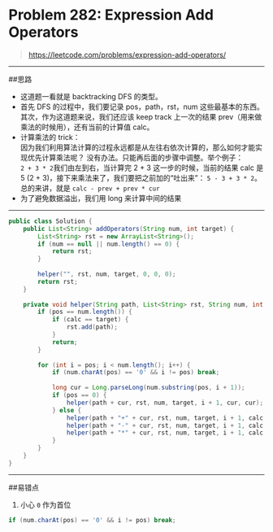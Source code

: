 # Problem 282: Expression Add Operators

> https://leetcode.com/problems/expression-add-operators/

----------
##思路
* 这道题一看就是 backtracking DFS 的类型。
* 首先 DFS 的过程中，我们要记录 pos，path，rst，num 这些最基本的东西。其次，作为这道题来说，我们还应该 keep track 上一次的结果 prev（用来做乘法的时候用），还有当前的计算值 calc。
* 计算乘法的 trick：  
因为我们利用算法计算的过程永远都是从左往右依次计算的，那么如何才能实现优先计算乘法呢？ 没有办法。只能再后面的步骤中调整。举个例子：    
`2 + 3 * 2`我们由左到右，当计算完 2 + 3 这一步的时候，当前的结果 calc 是 5 (2 + 3)，接下来乘法来了，我们要把之前加的“吐出来”： `5 - 3 + 3 * 2`。总的来讲，就是 `calc - prev + prev * cur`
* 为了避免数据溢出，我们用 long 来计算中间的结果

-------------


```java
public class Solution {
    public List<String> addOperators(String num, int target) {
        List<String> rst = new ArrayList<String>();
        if (num == null || num.length() == 0) {
            return rst;
        }
        
        helper("", rst, num, target, 0, 0, 0);
        return rst;
    }
    
    private void helper(String path, List<String> rst, String num, int target, int pos, long calc, long prev) {
        if (pos == num.length()) {
            if (calc == target) {
                rst.add(path);
            }
            return;
        }
        
        for (int i = pos; i < num.length(); i++) {
            if (num.charAt(pos) == '0' && i != pos) break;
            
            long cur = Long.parseLong(num.substring(pos, i + 1));
            if (pos == 0) {
                helper(path + cur, rst, num, target, i + 1, cur, cur);
            } else {
                helper(path + "+" + cur, rst, num, target, i + 1, calc + cur, cur);
                helper(path + "-" + cur, rst, num, target, i + 1, calc - cur, -cur);
                helper(path + "*" + cur, rst, num, target, i + 1, calc - prev + prev * cur, prev * cur);
            }
        }
    }
}
```
--------
##易错点
1. 小心 `0` 作为首位
```java
if (num.charAt(pos) == '0' && i != pos) break;
```






























